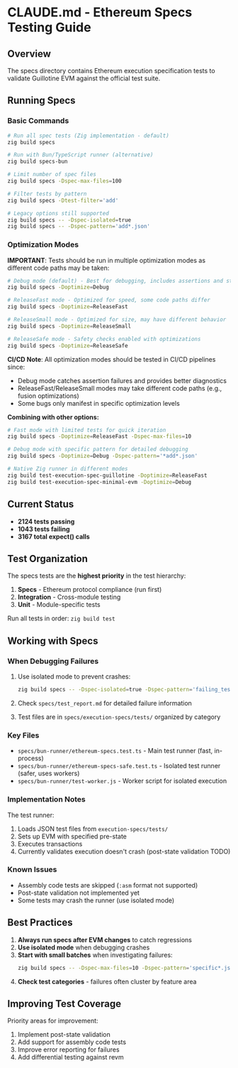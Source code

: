 # CLAUDE.md - Ethereum Specs Testing Guide

## Overview

The specs directory contains Ethereum execution specification tests to validate Guillotine EVM against the official test suite.

## Running Specs

### Basic Commands

```bash
# Run all spec tests (Zig implementation - default)
zig build specs

# Run with Bun/TypeScript runner (alternative)
zig build specs-bun

# Limit number of spec files
zig build specs -Dspec-max-files=100

# Filter tests by pattern
zig build specs -Dtest-filter='add'

# Legacy options still supported
zig build specs -- -Dspec-isolated=true
zig build specs -- -Dspec-pattern='add*.json'
```

### Optimization Modes

**IMPORTANT**: Tests should be run in multiple optimization modes as different code paths may be taken:

```bash
# Debug mode (default) - Best for debugging, includes assertions and stack traces
zig build specs -Doptimize=Debug

# ReleaseFast mode - Optimized for speed, some code paths differ
zig build specs -Doptimize=ReleaseFast

# ReleaseSmall mode - Optimized for size, may have different behavior
zig build specs -Doptimize=ReleaseSmall

# ReleaseSafe mode - Safety checks enabled with optimizations
zig build specs -Doptimize=ReleaseSafe
```

**CI/CD Note**: All optimization modes should be tested in CI/CD pipelines since:
- Debug mode catches assertion failures and provides better diagnostics
- ReleaseFast/ReleaseSmall modes may take different code paths (e.g., fusion optimizations)
- Some bugs only manifest in specific optimization levels

**Combining with other options:**
```bash
# Fast mode with limited tests for quick iteration
zig build specs -Doptimize=ReleaseFast -Dspec-max-files=10

# Debug mode with specific pattern for detailed debugging
zig build specs -Doptimize=Debug -Dspec-pattern='*add*.json'

# Native Zig runner in different modes
zig build test-execution-spec-guillotine -Doptimize=ReleaseFast
zig build test-execution-spec-minimal-evm -Doptimize=Debug
```

## Current Status

- **2124 tests passing**
- **1043 tests failing**
- **3167 total expect() calls**

## Test Organization

The specs tests are the **highest priority** in the test hierarchy:
1. **Specs** - Ethereum protocol compliance (run first)
2. **Integration** - Cross-module testing  
3. **Unit** - Module-specific tests

Run all tests in order: `zig build test`

## Working with Specs

### When Debugging Failures

1. Use isolated mode to prevent crashes:
   ```bash
   zig build specs -- -Dspec-isolated=true -Dspec-pattern='failing_test*.json'
   ```

2. Check `specs/test_report.md` for detailed failure information

3. Test files are in `specs/execution-specs/tests/` organized by category

### Key Files

- `specs/bun-runner/ethereum-specs.test.ts` - Main test runner (fast, in-process)
- `specs/bun-runner/ethereum-specs-safe.test.ts` - Isolated test runner (safer, uses workers)
- `specs/bun-runner/test-worker.js` - Worker script for isolated execution

### Implementation Notes

The test runner:
1. Loads JSON test files from `execution-specs/tests/`
2. Sets up EVM with specified pre-state
3. Executes transactions
4. Currently validates execution doesn't crash (post-state validation TODO)

### Known Issues

- Assembly code tests are skipped (`:asm` format not supported)
- Post-state validation not implemented yet
- Some tests may crash the runner (use isolated mode)

## Best Practices

1. **Always run specs after EVM changes** to catch regressions
2. **Use isolated mode** when debugging crashes
3. **Start with small batches** when investigating failures:
   ```bash
   zig build specs -- -Dspec-max-files=10 -Dspec-pattern='specific*.json'
   ```
4. **Check test categories** - failures often cluster by feature area

## Improving Test Coverage

Priority areas for improvement:
1. Implement post-state validation
2. Add support for assembly code tests
3. Improve error reporting for failures
4. Add differential testing against revm